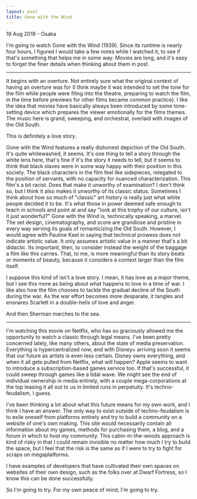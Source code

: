 ```yaml
---
layout: post
title: Gone with the Wind
---
```


<p class="meta">19 Aug 2019 - Osaka</p>

I'm going to watch Gone with the Wind (1939). Since its runtime is nearly four hours, I figured I would take a few notes while I watched it, to see if that's something that helps me in some way. Movies are long, and it's easy to forget the finer details when thinking about them in post.

***

It begins with an overture. Not entirely sure what the original context of having an overture was for (I think maybe it was intended to set the tone for the film while people were filing into the theatre, preparing to watch the film, in the time before previews for other films became common practice). I like the idea that movies have basically always been introduced by some tone-setting device which prepares the viewer emotionally for the films themes. The music here is grand, sweeping, and orchestral, overlaid with images of the Old South.

This is definitely a love story.

Gone with the Wind features a really dishonest depiction of the Old South. It's quite whitewashed, it seems. It's one thing to tell a story through the white lens here, that's fine if it's the story it needs to tell, but it seems to think that black slaves were in some way happy with their position in this society. The black characters in the film feel like sidepieces, relegated to the position of servants, with no capacity for nuanced characterization. This film's a bit racist. Does that make it unworthy of examination? I don't think so, but I think it also makes it unworthy of its classic status. Sometimes I think about how so much of "classic" art history is really just what white people decided it to be. It's what those in power deemed safe enough to teach in schools and point at and say "look at this trophy of our culture, isn't it just wonderful?" Gone with the Wind is, technically speaking, a marvel. The set design, cinematography, and score are grandiose and pristine in every way serving its goals of romanticizing the Old South. However, I would agree with Pauline Kael in saying that technical prowess does not indicate artistic value. It only assumes artistic value in a manner that's a bit didactic. Its important, then, to consider instead the weight of the baggage a film like this carries. That, to me, is more meaningful than its story beats or moments of beauty, because it considers a context larger than the film itself.

I suppose this kind of isn't a love story. I mean, it has love as a major theme, but I see this more as being about what happens to love in a time of war. I like also how the film chooses to tackle the gradual decline of the South during the war. As the war effort becomes more desparate, it tangles and ensnares Scarlett in a double-helix of love and anger.

And then Sherman marches to the sea.

***

I'm watching this movie on Netflix, who has so graciously allowed me the opportunity to watch a classic through legal means. I've been pretty concerned lately, like many others, about the state of media preservation. Everything is hypercentralized now, and with Disney+ arriving soon it seems that our future as artists is even less certain. Disney owns everything, and when it all gets pulled from Netflix, what will happen? Apple seems to want to introduce a subscription-based games service too. If that's successful, it could sweep through games like a tidal wave. We might see the end of individual ownership in media entirely, with a couple mega-corporations at the top leasing it all out to us in limited runs in perpetuity. It's techno-feudalism, I guess.

I've been thinking a lot about what this future means for my own work, and I think I have an answer. The only way to exist outside of techno-feudalism is to exile oneself from platforms entirely and try to build a community on a website of one's own making. This site would necessarily contain all information about my games, methods for purchasing them, a blog, and a forum in which to host my community. This cabin-in-the-woods approach is kind of risky in that I could remain invisible no matter how much I try to build the space, but I feel that the risk is the same as if I were to try to fight for scraps on megaplatforms.

I have examples of developers that have cultivated their own spaces on websites of their own design, such as the folks over at Dwarf Fortress, so I know this can be done successfully.

So I'm going to try. For my own peace of mind, I'm going to try.